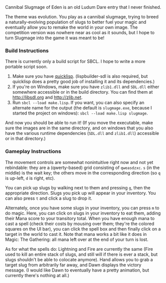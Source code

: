 Cannibal Slugmage of Eden is an old Ludum Dare entry that I never finished.

The theme was evolution. You play as a cannibal slugmage, trying to breed a naturally-evolving population of slugs to better fuel your magic and eventually allow you to remake the world in your own image. The competition version was nowhere near as cool as it sounds, but I hope to turn Slugmage into the game it was meant to be!


### Build Instructions
There is currently only a build script for SBCL. I hope to write a more portable script soon.

  1. Make sure you have [quicklisp](http://www.quicklisp.org/beta/). (lispbuilder-sdl is also required, but quicklisp does a pretty good job of installing it and its dependencies.)
  2. If you're on Windows, make sure you have `zlib1.dll` and `SDL.dll` either somewhere accessible or in the build directory. You can find them at http://libsdl.org and http://zlib.net.
  3. Run `sbcl --load make.lisp`. If you want, you can also specify an alternate name for the output (the default is `slugmage.exe`, because I started the project on windows): `sbcl --load make.lisp slugmage`.

And now you should be able to run it! (If you move the executable, make sure
the images are in the same directory, and on windows that you also have the
various runtime dependencies (`SDL.dll` and `zlib1.dll`) accessible or in that
directory.)

### Gameplay Instructions
The movement controls are somewhat nonintuitive right now and not yet rebindable: they are a (qwerty-based)
grid consisting of `qweasdzxc`. `s` (in the middle) is the wait key; the others move in the corresponding
direction (so `q` is up-left, `d` is right, etc).

You can pick up slugs by walking next to them and pressing `g`, then the appropriate direction. Slugs you pick
up will appear in your inventory. You can also press `t` and click a slug to drop it.

Alternately, once you have some slugs in your inventory, you can press `m` to do magic. Here, you can click 
on slugs in your inventory to eat them, adding their Mana score to your transitory total. When you have enough
mana to cast a spell (check their costs by mousing over them; they're the colored squares on the UI bar), you
can click the spell box and then finally click on a target in the world to cast it. Note that mana works a bit
like it does in Magic: The Gathering: all mana left over at the end of your turn is lost.

As for what the spells do: Lightning and Fire are currently the same (Fire used to kill an entire stack of
slugs, and still will if there is ever a stack, but slugs shouldn't be able to colocate anymore). Hand allows
you to grab a target slug from arbitrarily far away, and Dawn displays the victory message. (I would like
Dawn to eventually have a pretty animation, but currently there's nothing at all.)